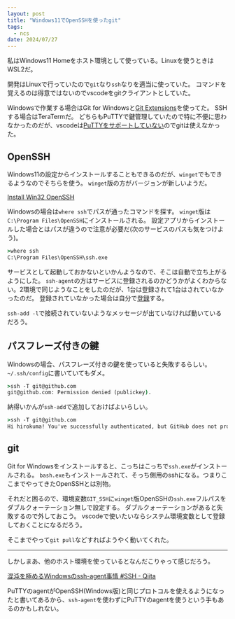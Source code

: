 ```yaml
---
layout: post
title: "Windows11でOpenSSHを使ったgit"
tags:
  - ncs
date: 2024/07/27
---
```


私はWindows11 Homeをホスト環境として使っている。Linuxを使うときはWSL2だ。

開発はLinuxで行っていたので`git`なり`ssh`なりを適当に使っていた。
コマンドを覚えるのは得意ではないのでvscodeをgitクライアントとしていた。

Windowsで作業する場合はGit for Windowsと[Git Extensions](https://gitextensions.github.io/)を使ってた。
SSHする場合はTeraTermだ。
どちらもPuTTYで鍵管理していたので特に不便に思わなかったのだが、vscodeは[PuTTYをサポートしていない](https://code.visualstudio.com/docs/remote/ssh-tutorial#_prerequisites)のでgitは使えなかった。

## OpenSSH

Windows11の設定からインストールすることもできるのだが、`winget`でもできるようなのでそちらを使う。
`winget`版の方がバージョンが新しいようだ。

[Install Win32 OpenSSH](https://github.com/PowerShell/Win32-OpenSSH/wiki/Install-Win32-OpenSSH)

Windowsの場合は`where ssh`でパスが通ったコマンドを探す。
`winget`版は`C:\Program Files\OpenSSH`にインストールされる。
設定アプリからインストールした場合とはパスが違うので注意が必要だ(次のサービスのパスも気をつけよう)。

```cmd
>where ssh
C:\Program Files\OpenSSH\ssh.exe
```

サービスとして起動しておかないといかんようなので、そこは自動で立ち上がるようにした。
`ssh-agent`の方はサービスに登録されるのかどうかがよくわからない。2環境で同じようなことをしたのだが、1台は登録されて1台はされていなかったのだ。
登録されていなかった場合は自分で[登録](https://github.com/PowerShell/Win32-OpenSSH/issues/2014#issuecomment-1346918378)する。

`ssh-add -l`で接続されていないようなメッセージが出ていなければ動いているだろう。

## パスフレーズ付きの鍵

Windowsの場合、パスフレーズ付きの鍵を使っていると失敗するらしい。
`~/.ssh/config`に書いていてもダメ。

```cmd
>ssh -T git@github.com
git@github.com: Permission denied (publickey).
```

納得いかんが`ssh-add`で追加しておけばよいらしい。

```cmd
>ssh -T git@github.com
Hi hirokuma! You've successfully authenticated, but GitHub does not provide shell access.
```

## git

Git for Windowsをインストールすると、こっちはこっちで`ssh.exe`がインストールされる。
`bash.exe`もインストールされて、そっち側用のsshになる。つまりここまでやってきたOpenSSHとは別物。

それだと困るので、環境変数`GIT_SSH`に`winget`版OpenSSHの`ssh.exe`フルパスをダブルクォーテーション無しで設定する。
ダブルクォーテーションがあると失敗するので外しておこう。
vscodeで使いたいならシステム環境変数として登録しておくことになるだろう。

そこまでやって`git pull`などすればようやく動いてくれた。

----

しかしまあ、他のホスト環境を使っているとなんだこりゃって感じだろう。

[混沌を極めるWindowsのssh-agent事情 #SSH - Qiita](https://qiita.com/slotport/items/e1d5a5dbd3aa7c6a2a24)

PuTTYのagentがOpenSSH(Windows版)と同じプロトコルを使えるようになったと書いてあるから、`ssh-agent`を使わずにPuTTYのagentを使うという手もあるのかもしれない。

